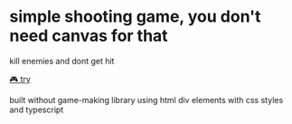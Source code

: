 # simple shooting game, you don't need canvas for that

kill enemies and dont get hit

[🎮 try](https://one-with-violets-in-her-lap.github.io/shooting-game)

built without game-making library using html div elements with css styles and typescript
